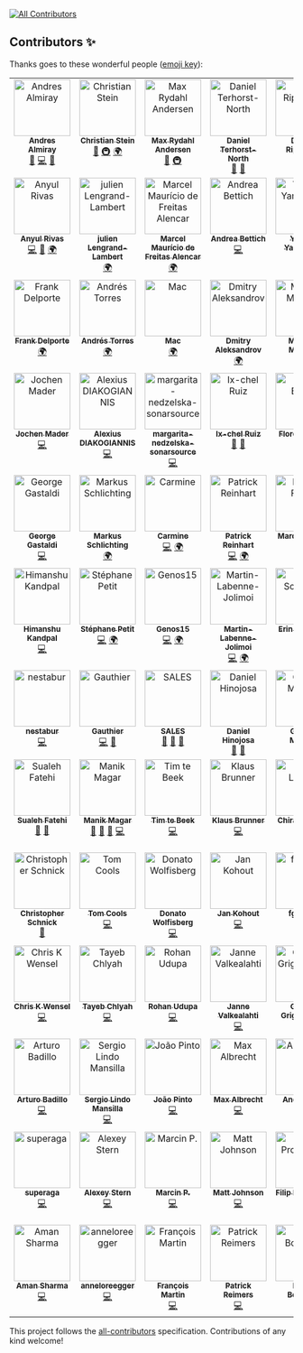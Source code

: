 
<!-- ALL-CONTRIBUTORS-BADGE:START - Do not remove or modify this section -->
[![All Contributors](https://img.shields.io/badge/all_contributors-91-orange.svg?style=flat-square)](#contributors-)
<!-- ALL-CONTRIBUTORS-BADGE:END -->
## Contributors ✨

Thanks goes to these wonderful people ([emoji key](https://allcontributors.org/docs/en/emoji-key)):

<!-- ALL-CONTRIBUTORS-LIST:START - Do not remove or modify this section -->
<!-- prettier-ignore-start -->
<!-- markdownlint-disable -->
<table>
  <tbody>
    <tr>
      <td align="center" valign="top" width="14.28%"><a href="https://andresalmiray.com/"><img src="https://avatars.githubusercontent.com/u/13969?v=4?s=100" width="100px;" alt="Andres Almiray"/><br /><sub><b>Andres Almiray</b></sub></a><br /><a href="#ideas-aalmiray" title="Ideas, Planning, & Feedback">🤔</a> <a href="https://github.com/jreleaser/jreleaser/commits?author=aalmiray" title="Code">💻</a> <a href="#talk-aalmiray" title="Talks">📢</a></td>
      <td align="center" valign="top" width="14.28%"><a href="https://sormuras.github.io"><img src="https://avatars.githubusercontent.com/u/2319838?v=4?s=100" width="100px;" alt="Christian Stein"/><br /><sub><b>Christian Stein</b></sub></a><br /><a href="#ideas-sormuras" title="Ideas, Planning, & Feedback">🤔</a> <a href="#infra-sormuras" title="Infrastructure (Hosting, Build-Tools, etc)">🚇</a> <a href="#translation-sormuras" title="Translation">🌍</a></td>
      <td align="center" valign="top" width="14.28%"><a href="https://xam.dk"><img src="https://avatars.githubusercontent.com/u/54129?v=4?s=100" width="100px;" alt="Max Rydahl Andersen"/><br /><sub><b>Max Rydahl Andersen</b></sub></a><br /><a href="#ideas-maxandersen" title="Ideas, Planning, & Feedback">🤔</a> <a href="#infra-maxandersen" title="Infrastructure (Hosting, Build-Tools, etc)">🚇</a></td>
      <td align="center" valign="top" width="14.28%"><a href="http://dannorth.net"><img src="https://avatars.githubusercontent.com/u/3180?v=4?s=100" width="100px;" alt="Daniel Terhorst-North"/><br /><sub><b>Daniel Terhorst-North</b></sub></a><br /><a href="#ideas-tastapod" title="Ideas, Planning, & Feedback">🤔</a> <a href="https://github.com/jreleaser/jreleaser/commits?author=tastapod" title="Documentation">📖</a></td>
      <td align="center" valign="top" width="14.28%"><a href="https://drippinger.de/"><img src="https://avatars.githubusercontent.com/u/1452505?v=4?s=100" width="100px;" alt="Dennis Rippinger"/><br /><sub><b>Dennis Rippinger</b></sub></a><br /><a href="https://github.com/jreleaser/jreleaser/commits?author=DennisRippinger" title="Code">💻</a></td>
      <td align="center" valign="top" width="14.28%"><a href="https://www.linkedin.com/in/jruaux"><img src="https://avatars.githubusercontent.com/u/1628034?v=4?s=100" width="100px;" alt="Julien Ruaux"/><br /><sub><b>Julien Ruaux</b></sub></a><br /><a href="https://github.com/jreleaser/jreleaser/commits?author=jruaux" title="Code">💻</a></td>
      <td align="center" valign="top" width="14.28%"><a href="https://blog.bmarwell.de/"><img src="https://avatars.githubusercontent.com/u/1413391?v=4?s=100" width="100px;" alt="Benjamin Marwell"/><br /><sub><b>Benjamin Marwell</b></sub></a><br /><a href="https://github.com/jreleaser/jreleaser/commits?author=bmarwell" title="Code">💻</a> <a href="https://github.com/jreleaser/jreleaser/issues?q=author%3Abmarwell" title="Bug reports">🐛</a></td>
    </tr>
    <tr>
      <td align="center" valign="top" width="14.28%"><a href="https://ve.linkedin.com/in/anyulled"><img src="https://avatars.githubusercontent.com/u/100741?v=4?s=100" width="100px;" alt="Anyul Rivas"/><br /><sub><b>Anyul Rivas</b></sub></a><br /><a href="https://github.com/jreleaser/jreleaser/commits?author=anyulled" title="Code">💻</a> <a href="https://github.com/jreleaser/jreleaser/issues?q=author%3Aanyulled" title="Bug reports">🐛</a> <a href="#translation-anyulled" title="Translation">🌍</a></td>
      <td align="center" valign="top" width="14.28%"><a href="http://www.lengrand.fr/"><img src="https://avatars.githubusercontent.com/u/921666?v=4?s=100" width="100px;" alt="julien Lengrand-Lambert"/><br /><sub><b>julien Lengrand-Lambert</b></sub></a><br /><a href="#translation-jlengrand" title="Translation">🌍</a></td>
      <td align="center" valign="top" width="14.28%"><a href="http://twitter.com/marcelmfa"><img src="https://avatars.githubusercontent.com/u/1922887?v=4?s=100" width="100px;" alt="Marcel Maurício de Freitas Alencar"/><br /><sub><b>Marcel Maurício de Freitas Alencar</b></sub></a><br /><a href="#translation-marcelmfa" title="Translation">🌍</a></td>
      <td align="center" valign="top" width="14.28%"><a href="http://www.andreabettich.me"><img src="https://avatars.githubusercontent.com/u/1693858?v=4?s=100" width="100px;" alt="Andrea Bettich"/><br /><sub><b>Andrea Bettich</b></sub></a><br /><a href="https://github.com/jreleaser/jreleaser/commits?author=andreabettich" title="Code">💻</a></td>
      <td align="center" valign="top" width="14.28%"><a href="https://twitter.com/yusuke"><img src="https://avatars.githubusercontent.com/u/74894?v=4?s=100" width="100px;" alt="Yusuke Yamamoto"/><br /><sub><b>Yusuke Yamamoto</b></sub></a><br /><a href="#translation-yusuke" title="Translation">🌍</a></td>
      <td align="center" valign="top" width="14.28%"><a href="https://github.com/scordio"><img src="https://avatars.githubusercontent.com/u/26772046?v=4?s=100" width="100px;" alt="Stefano Cordio"/><br /><sub><b>Stefano Cordio</b></sub></a><br /><a href="#translation-scordio" title="Translation">🌍</a></td>
      <td align="center" valign="top" width="14.28%"><a href="https://rnayabed.github.io/"><img src="https://avatars.githubusercontent.com/u/25760501?v=4?s=100" width="100px;" alt="Debayan Sutradhar"/><br /><sub><b>Debayan Sutradhar</b></sub></a><br /><a href="#translation-rnayabed" title="Translation">🌍</a></td>
    </tr>
    <tr>
      <td align="center" valign="top" width="14.28%"><a href="https://www.webtechie.be"><img src="https://avatars.githubusercontent.com/u/1415873?v=4?s=100" width="100px;" alt="Frank Delporte"/><br /><sub><b>Frank Delporte</b></sub></a><br /><a href="#translation-FDelporte" title="Translation">🌍</a></td>
      <td align="center" valign="top" width="14.28%"><a href="http://atorr.es"><img src="https://avatars.githubusercontent.com/u/674902?v=4?s=100" width="100px;" alt="Andrés Torres"/><br /><sub><b>Andrés Torres</b></sub></a><br /><a href="#translation-torrespro" title="Translation">🌍</a></td>
      <td align="center" valign="top" width="14.28%"><a href="http://m.3wa.com"><img src="https://avatars.githubusercontent.com/u/68015?v=4?s=100" width="100px;" alt="Mac"/><br /><sub><b>Mac</b></sub></a><br /><a href="#translation-wmacgyver" title="Translation">🌍</a></td>
      <td align="center" valign="top" width="14.28%"><a href="http://www.dmitryalexandrov.net"><img src="https://avatars.githubusercontent.com/u/2016949?v=4?s=100" width="100px;" alt="Dmitry Aleksandrov"/><br /><sub><b>Dmitry Aleksandrov</b></sub></a><br /><a href="#translation-dalexandrov" title="Translation">🌍</a></td>
      <td align="center" valign="top" width="14.28%"><a href="https://maarten.mulders.it/"><img src="https://avatars.githubusercontent.com/u/430114?v=4?s=100" width="100px;" alt="Maarten Mulders"/><br /><sub><b>Maarten Mulders</b></sub></a><br /><a href="https://github.com/jreleaser/jreleaser/commits?author=mthmulders" title="Code">💻</a> <a href="https://github.com/jreleaser/jreleaser/issues?q=author%3Amthmulders" title="Bug reports">🐛</a></td>
      <td align="center" valign="top" width="14.28%"><a href="http://michael-simons.eu"><img src="https://avatars.githubusercontent.com/u/526383?v=4?s=100" width="100px;" alt="Michael Simons"/><br /><sub><b>Michael Simons</b></sub></a><br /><a href="https://github.com/jreleaser/jreleaser/issues?q=author%3Amichael-simons" title="Bug reports">🐛</a> <a href="#userTesting-michael-simons" title="User Testing">📓</a></td>
      <td align="center" valign="top" width="14.28%"><a href="https://shblue21.github.io/"><img src="https://avatars.githubusercontent.com/u/25363091?v=4?s=100" width="100px;" alt="shblue21"/><br /><sub><b>shblue21</b></sub></a><br /><a href="#translation-shblue21" title="Translation">🌍</a> <a href="https://github.com/jreleaser/jreleaser/commits?author=shblue21" title="Code">💻</a></td>
    </tr>
    <tr>
      <td align="center" valign="top" width="14.28%"><a href="http://codepitbull.de"><img src="https://avatars.githubusercontent.com/u/1409931?v=4?s=100" width="100px;" alt="Jochen Mader"/><br /><sub><b>Jochen Mader</b></sub></a><br /><a href="https://github.com/jreleaser/jreleaser/commits?author=codepitbull" title="Code">💻</a></td>
      <td align="center" valign="top" width="14.28%"><a href="http://www.jee.gr"><img src="https://avatars.githubusercontent.com/u/20904915?v=4?s=100" width="100px;" alt="Alexius DIAKOGIANNIS"/><br /><sub><b>Alexius DIAKOGIANNIS</b></sub></a><br /><a href="https://github.com/jreleaser/jreleaser/commits?author=diakogiannis" title="Code">💻</a></td>
      <td align="center" valign="top" width="14.28%"><a href="https://github.com/margarita-nedzelska-sonarsource"><img src="https://avatars.githubusercontent.com/u/70522623?v=4?s=100" width="100px;" alt="margarita-nedzelska-sonarsource"/><br /><sub><b>margarita-nedzelska-sonarsource</b></sub></a><br /><a href="https://github.com/jreleaser/jreleaser/commits?author=margarita-nedzelska-sonarsource" title="Code">💻</a></td>
      <td align="center" valign="top" width="14.28%"><a href="https://github.com/ixchelruiz"><img src="https://avatars.githubusercontent.com/u/1284934?v=4?s=100" width="100px;" alt="Ix-chel Ruiz"/><br /><sub><b>Ix-chel Ruiz</b></sub></a><br /><a href="#ideas-ixchelruiz" title="Ideas, Planning, & Feedback">🤔</a> <a href="#talk-ixchelruiz" title="Talks">📢</a></td>
      <td align="center" valign="top" width="14.28%"><a href="https://fbiville.github.io"><img src="https://avatars.githubusercontent.com/u/445792?v=4?s=100" width="100px;" alt="Florent Biville"/><br /><sub><b>Florent Biville</b></sub></a><br /><a href="#ideas-fbiville" title="Ideas, Planning, & Feedback">🤔</a></td>
      <td align="center" valign="top" width="14.28%"><a href="https://lesincroyableslivres.fr/"><img src="https://avatars.githubusercontent.com/u/1279749?v=4?s=100" width="100px;" alt="Guillaume Smet"/><br /><sub><b>Guillaume Smet</b></sub></a><br /><a href="https://github.com/jreleaser/jreleaser/commits?author=gsmet" title="Code">💻</a> <a href="https://github.com/jreleaser/jreleaser/issues?q=author%3Agsmet" title="Bug reports">🐛</a></td>
      <td align="center" valign="top" width="14.28%"><a href="https://github.com/aidenzzz"><img src="https://avatars.githubusercontent.com/u/8568425?v=4?s=100" width="100px;" alt="Aiden Turner"/><br /><sub><b>Aiden Turner</b></sub></a><br /><a href="https://github.com/jreleaser/jreleaser/commits?author=aidenzzz" title="Code">💻</a></td>
    </tr>
    <tr>
      <td align="center" valign="top" width="14.28%"><a href="http://gastaldi.wordpress.com"><img src="https://avatars.githubusercontent.com/u/54133?v=4?s=100" width="100px;" alt="George Gastaldi"/><br /><sub><b>George Gastaldi</b></sub></a><br /><a href="https://github.com/jreleaser/jreleaser/commits?author=gastaldi" title="Code">💻</a></td>
      <td align="center" valign="top" width="14.28%"><a href="http://www.mynethome.de"><img src="https://avatars.githubusercontent.com/u/37251?v=4?s=100" width="100px;" alt="Markus Schlichting"/><br /><sub><b>Markus Schlichting</b></sub></a><br /><a href="#translation-madmas" title="Translation">🌍</a></td>
      <td align="center" valign="top" width="14.28%"><a href="https://github.com/TCarmine"><img src="https://avatars.githubusercontent.com/u/13622527?v=4?s=100" width="100px;" alt="Carmine"/><br /><sub><b>Carmine</b></sub></a><br /><a href="https://github.com/jreleaser/jreleaser/commits?author=TCarmine" title="Code">💻</a> <a href="#translation-TCarmine" title="Translation">🌍</a></td>
      <td align="center" valign="top" width="14.28%"><a href="https://www.reini.net"><img src="https://avatars.githubusercontent.com/u/4694567?v=4?s=100" width="100px;" alt="Patrick Reinhart"/><br /><sub><b>Patrick Reinhart</b></sub></a><br /><a href="https://github.com/jreleaser/jreleaser/commits?author=reinhapa" title="Code">💻</a> <a href="#translation-reinhapa" title="Translation">🌍</a></td>
      <td align="center" valign="top" width="14.28%"><a href="https://fihlon.swiss/"><img src="https://avatars.githubusercontent.com/u/1254039?v=4?s=100" width="100px;" alt="Marcus Fihlon"/><br /><sub><b>Marcus Fihlon</b></sub></a><br /><a href="https://github.com/jreleaser/jreleaser/commits?author=McPringle" title="Code">💻</a></td>
      <td align="center" valign="top" width="14.28%"><a href="https://github.com/Sironheart"><img src="https://avatars.githubusercontent.com/u/13799656?v=4?s=100" width="100px;" alt="Steffen Beisenherz"/><br /><sub><b>Steffen Beisenherz</b></sub></a><br /><a href="https://github.com/jreleaser/jreleaser/commits?author=Sironheart" title="Code">💻</a></td>
      <td align="center" valign="top" width="14.28%"><a href="https://github.com/roulpriya"><img src="https://avatars.githubusercontent.com/u/75459506?v=4?s=100" width="100px;" alt="Priyambada Roul"/><br /><sub><b>Priyambada Roul</b></sub></a><br /><a href="https://github.com/jreleaser/jreleaser/commits?author=roulpriya" title="Code">💻</a></td>
    </tr>
    <tr>
      <td align="center" valign="top" width="14.28%"><a href="https://github.com/himanshukandpal-28"><img src="https://avatars.githubusercontent.com/u/110757485?v=4?s=100" width="100px;" alt="Himanshu Kandpal"/><br /><sub><b>Himanshu Kandpal</b></sub></a><br /><a href="https://github.com/jreleaser/jreleaser/commits?author=himanshukandpal-28" title="Code">💻</a></td>
      <td align="center" valign="top" width="14.28%"><a href="https://github.com/s-petit"><img src="https://avatars.githubusercontent.com/u/6479783?v=4?s=100" width="100px;" alt="Stéphane Petit"/><br /><sub><b>Stéphane Petit</b></sub></a><br /><a href="https://github.com/jreleaser/jreleaser/commits?author=s-petit" title="Code">💻</a> <a href="#translation-s-petit" title="Translation">🌍</a></td>
      <td align="center" valign="top" width="14.28%"><a href="https://github.com/Genos15"><img src="https://avatars.githubusercontent.com/u/47024769?v=4?s=100" width="100px;" alt="Genos15"/><br /><sub><b>Genos15</b></sub></a><br /><a href="https://github.com/jreleaser/jreleaser/commits?author=Genos15" title="Code">💻</a> <a href="#translation-Genos15" title="Translation">🌍</a></td>
      <td align="center" valign="top" width="14.28%"><a href="https://github.com/Martin-Labenne-Jolimoi"><img src="https://avatars.githubusercontent.com/u/113339619?v=4?s=100" width="100px;" alt="Martin-Labenne-Jolimoi"/><br /><sub><b>Martin-Labenne-Jolimoi</b></sub></a><br /><a href="https://github.com/jreleaser/jreleaser/commits?author=Martin-Labenne-Jolimoi" title="Code">💻</a> <a href="#translation-Martin-Labenne-Jolimoi" title="Translation">🌍</a></td>
      <td align="center" valign="top" width="14.28%"><a href="https://www.ebullient.dev"><img src="https://avatars.githubusercontent.com/u/808713?v=4?s=100" width="100px;" alt="Erin Schnabel"/><br /><sub><b>Erin Schnabel</b></sub></a><br /><a href="#ideas-ebullient" title="Ideas, Planning, & Feedback">🤔</a> <a href="https://github.com/jreleaser/jreleaser/issues?q=author%3Aebullient" title="Bug reports">🐛</a></td>
      <td align="center" valign="top" width="14.28%"><a href="https://blog.bdemers.io"><img src="https://avatars.githubusercontent.com/u/99954?v=4?s=100" width="100px;" alt="Brian Demers"/><br /><sub><b>Brian Demers</b></sub></a><br /><a href="https://github.com/jreleaser/jreleaser/commits?author=bdemers" title="Code">💻</a></td>
      <td align="center" valign="top" width="14.28%"><a href="https://github.com/gema1405"><img src="https://avatars.githubusercontent.com/u/6089609?v=4?s=100" width="100px;" alt="gema1405"/><br /><sub><b>gema1405</b></sub></a><br /><a href="https://github.com/jreleaser/jreleaser/commits?author=gema1405" title="Code">💻</a></td>
    </tr>
    <tr>
      <td align="center" valign="top" width="14.28%"><a href="https://github.com/nestabur"><img src="https://avatars.githubusercontent.com/u/6052881?v=4?s=100" width="100px;" alt="nestabur"/><br /><sub><b>nestabur</b></sub></a><br /><a href="https://github.com/jreleaser/jreleaser/commits?author=nestabur" title="Code">💻</a></td>
      <td align="center" valign="top" width="14.28%"><a href="https://github.com/gotson"><img src="https://avatars.githubusercontent.com/u/2139133?v=4?s=100" width="100px;" alt="Gauthier"/><br /><sub><b>Gauthier</b></sub></a><br /><a href="https://github.com/jreleaser/jreleaser/commits?author=gotson" title="Code">💻</a> <a href="https://github.com/jreleaser/jreleaser/issues?q=author%3Agotson" title="Bug reports">🐛</a></td>
      <td align="center" valign="top" width="14.28%"><a href="https://www.linkedin.com/in/adrien-sales/"><img src="https://avatars.githubusercontent.com/u/5235127?v=4?s=100" width="100px;" alt="SALES"/><br /><sub><b>SALES</b></sub></a><br /><a href="#ideas-adriens" title="Ideas, Planning, & Feedback">🤔</a> <a href="#promotion-adriens" title="Promotion">📣</a> <a href="#userTesting-adriens" title="User Testing">📓</a></td>
      <td align="center" valign="top" width="14.28%"><a href="http://www.evolutionnext.com"><img src="https://avatars.githubusercontent.com/u/410757?v=4?s=100" width="100px;" alt="Daniel Hinojosa"/><br /><sub><b>Daniel Hinojosa</b></sub></a><br /><a href="#talk-dhinojosa" title="Talks">📢</a> <a href="#promotion-dhinojosa" title="Promotion">📣</a></td>
      <td align="center" valign="top" width="14.28%"><a href="https://www.morling.dev/"><img src="https://avatars.githubusercontent.com/u/28612?v=4?s=100" width="100px;" alt="Gunnar Morling"/><br /><sub><b>Gunnar Morling</b></sub></a><br /><a href="https://github.com/jreleaser/jreleaser/issues?q=author%3Agunnarmorling" title="Bug reports">🐛</a> <a href="#userTesting-gunnarmorling" title="User Testing">📓</a></td>
      <td align="center" valign="top" width="14.28%"><a href="http://www.dlsc.com"><img src="https://avatars.githubusercontent.com/u/9534301?v=4?s=100" width="100px;" alt="Dirk Lemmermann"/><br /><sub><b>Dirk Lemmermann</b></sub></a><br /><a href="#userTesting-dlemmermann" title="User Testing">📓</a></td>
      <td align="center" valign="top" width="14.28%"><a href="https://github.com/loiclefevre"><img src="https://avatars.githubusercontent.com/u/21245376?v=4?s=100" width="100px;" alt="Loïc LEFEVRE"/><br /><sub><b>Loïc LEFEVRE</b></sub></a><br /><a href="https://github.com/jreleaser/jreleaser/issues?q=author%3Aloiclefevre" title="Bug reports">🐛</a> <a href="#userTesting-loiclefevre" title="User Testing">📓</a></td>
    </tr>
    <tr>
      <td align="center" valign="top" width="14.28%"><a href="https://www.linkedin.com/in/sualeh/"><img src="https://avatars.githubusercontent.com/u/36505153?v=4?s=100" width="100px;" alt="Sualeh Fatehi"/><br /><sub><b>Sualeh Fatehi</b></sub></a><br /><a href="#ideas-sualeh" title="Ideas, Planning, & Feedback">🤔</a> <a href="#userTesting-sualeh" title="User Testing">📓</a></td>
      <td align="center" valign="top" width="14.28%"><a href="https://manik.magar.me"><img src="https://avatars.githubusercontent.com/u/877286?v=4?s=100" width="100px;" alt="Manik Magar"/><br /><sub><b>Manik Magar</b></sub></a><br /><a href="https://github.com/jreleaser/jreleaser/issues?q=author%3Amanikmagar" title="Bug reports">🐛</a> <a href="#userTesting-manikmagar" title="User Testing">📓</a> <a href="#promotion-manikmagar" title="Promotion">📣</a> <a href="https://github.com/jreleaser/jreleaser/commits?author=manikmagar" title="Code">💻</a></td>
      <td align="center" valign="top" width="14.28%"><a href="https://www.linkedin.com/in/timtebeek/"><img src="https://avatars.githubusercontent.com/u/1027334?v=4?s=100" width="100px;" alt="Tim te Beek"/><br /><sub><b>Tim te Beek</b></sub></a><br /><a href="https://github.com/jreleaser/jreleaser/commits?author=timtebeek" title="Code">💻</a></td>
      <td align="center" valign="top" width="14.28%"><a href="https://github.com/klausbrunner"><img src="https://avatars.githubusercontent.com/u/1649633?v=4?s=100" width="100px;" alt="Klaus Brunner"/><br /><sub><b>Klaus Brunner</b></sub></a><br /><a href="https://github.com/jreleaser/jreleaser/commits?author=klausbrunner" title="Code">💻</a></td>
      <td align="center" valign="top" width="14.28%"><a href="https://github.com/chiraqL"><img src="https://avatars.githubusercontent.com/u/71121515?v=4?s=100" width="100px;" alt="Chirag Lamsal"/><br /><sub><b>Chirag Lamsal</b></sub></a><br /><a href="https://github.com/jreleaser/jreleaser/commits?author=chiraqL" title="Code">💻</a></td>
      <td align="center" valign="top" width="14.28%"><a href="https://github.com/SimonVerhoeven"><img src="https://avatars.githubusercontent.com/u/5849845?v=4?s=100" width="100px;" alt="Simon Verhoeven"/><br /><sub><b>Simon Verhoeven</b></sub></a><br /><a href="https://github.com/jreleaser/jreleaser/commits?author=SimonVerhoeven" title="Code">💻</a></td>
      <td align="center" valign="top" width="14.28%"><a href="https://www.linkedin.com/in/ge0ffrey/"><img src="https://avatars.githubusercontent.com/u/176880?v=4?s=100" width="100px;" alt="Geoffrey De Smet"/><br /><sub><b>Geoffrey De Smet</b></sub></a><br /><a href="https://github.com/jreleaser/jreleaser/issues?q=author%3Age0ffrey" title="Bug reports">🐛</a></td>
    </tr>
    <tr>
      <td align="center" valign="top" width="14.28%"><a href="https://github.com/crschnick"><img src="https://avatars.githubusercontent.com/u/72509152?v=4?s=100" width="100px;" alt="Christopher Schnick"/><br /><sub><b>Christopher Schnick</b></sub></a><br /><a href="https://github.com/jreleaser/jreleaser/issues?q=author%3Acrschnick" title="Bug reports">🐛</a></td>
      <td align="center" valign="top" width="14.28%"><a href="https://www.tomcools.be/"><img src="https://avatars.githubusercontent.com/u/11362563?v=4?s=100" width="100px;" alt="Tom Cools"/><br /><sub><b>Tom Cools</b></sub></a><br /><a href="https://github.com/jreleaser/jreleaser/commits?author=TomCools" title="Code">💻</a></td>
      <td align="center" valign="top" width="14.28%"><a href="https://wolfisberg.dev"><img src="https://avatars.githubusercontent.com/u/20863779?v=4?s=100" width="100px;" alt="Donato Wolfisberg"/><br /><sub><b>Donato Wolfisberg</b></sub></a><br /><a href="https://github.com/jreleaser/jreleaser/commits?author=SirCremefresh" title="Code">💻</a></td>
      <td align="center" valign="top" width="14.28%"><a href="https://github.com/jankohout95"><img src="https://avatars.githubusercontent.com/u/100849407?v=4?s=100" width="100px;" alt="Jan Kohout"/><br /><sub><b>Jan Kohout</b></sub></a><br /><a href="https://github.com/jreleaser/jreleaser/commits?author=jankohout95" title="Code">💻</a></td>
      <td align="center" valign="top" width="14.28%"><a href="https://github.com/fgaignat"><img src="https://avatars.githubusercontent.com/u/23083528?v=4?s=100" width="100px;" alt="fgaignat"/><br /><sub><b>fgaignat</b></sub></a><br /><a href="https://github.com/jreleaser/jreleaser/commits?author=fgaignat" title="Code">💻</a></td>
      <td align="center" valign="top" width="14.28%"><a href="https://wolfgang-jung.net"><img src="https://avatars.githubusercontent.com/u/4459943?v=4?s=100" width="100px;" alt="Wolfgang Jung"/><br /><sub><b>Wolfgang Jung</b></sub></a><br /><a href="https://github.com/jreleaser/jreleaser/commits?author=elektro-wolle" title="Code">💻</a></td>
      <td align="center" valign="top" width="14.28%"><a href="https://github.com/dchasanidis"><img src="https://avatars.githubusercontent.com/u/22273978?v=4?s=100" width="100px;" alt="Dimitris Chasanidis"/><br /><sub><b>Dimitris Chasanidis</b></sub></a><br /><a href="https://github.com/jreleaser/jreleaser/commits?author=dchasanidis" title="Code">💻</a></td>
    </tr>
    <tr>
      <td align="center" valign="top" width="14.28%"><a href="http://chris.wensel.net"><img src="https://avatars.githubusercontent.com/u/24684?v=4?s=100" width="100px;" alt="Chris K Wensel"/><br /><sub><b>Chris K Wensel</b></sub></a><br /><a href="https://github.com/jreleaser/jreleaser/commits?author=cwensel" title="Code">💻</a></td>
      <td align="center" valign="top" width="14.28%"><a href="https://github.com/tchlyah"><img src="https://avatars.githubusercontent.com/u/3661112?v=4?s=100" width="100px;" alt="Tayeb Chlyah"/><br /><sub><b>Tayeb Chlyah</b></sub></a><br /><a href="https://github.com/jreleaser/jreleaser/commits?author=tchlyah" title="Code">💻</a></td>
      <td align="center" valign="top" width="14.28%"><a href="https://github.com/lab596"><img src="https://avatars.githubusercontent.com/u/86579136?v=4?s=100" width="100px;" alt="Rohan Udupa"/><br /><sub><b>Rohan Udupa</b></sub></a><br /><a href="https://github.com/jreleaser/jreleaser/commits?author=lab596" title="Code">💻</a></td>
      <td align="center" valign="top" width="14.28%"><a href="https://github.com/jvalkeal"><img src="https://avatars.githubusercontent.com/u/50398?v=4?s=100" width="100px;" alt="Janne Valkealahti"/><br /><sub><b>Janne Valkealahti</b></sub></a><br /><a href="https://github.com/jreleaser/jreleaser/commits?author=jvalkeal" title="Code">💻</a></td>
      <td align="center" valign="top" width="14.28%"><a href="https://grigala.github.io"><img src="https://avatars.githubusercontent.com/u/2084794?v=4?s=100" width="100px;" alt="George Grigalashvili"/><br /><sub><b>George Grigalashvili</b></sub></a><br /><a href="https://github.com/jreleaser/jreleaser/commits?author=grigala" title="Code">💻</a></td>
      <td align="center" valign="top" width="14.28%"><a href="https://seakayone.github.io"><img src="https://avatars.githubusercontent.com/u/207285?v=4?s=100" width="100px;" alt="Christian Kleinbölting"/><br /><sub><b>Christian Kleinbölting</b></sub></a><br /><a href="https://github.com/jreleaser/jreleaser/commits?author=seakayone" title="Code">💻</a></td>
      <td align="center" valign="top" width="14.28%"><a href="https://github.com/ky0n"><img src="https://avatars.githubusercontent.com/u/30866028?v=4?s=100" width="100px;" alt="Hendrik"/><br /><sub><b>Hendrik</b></sub></a><br /><a href="https://github.com/jreleaser/jreleaser/commits?author=ky0n" title="Code">💻</a></td>
    </tr>
    <tr>
      <td align="center" valign="top" width="14.28%"><a href="https://github.com/rtbad"><img src="https://avatars.githubusercontent.com/u/89932745?v=4?s=100" width="100px;" alt="Arturo Badillo"/><br /><sub><b>Arturo Badillo</b></sub></a><br /><a href="https://github.com/jreleaser/jreleaser/commits?author=rtbad" title="Code">💻</a></td>
      <td align="center" valign="top" width="14.28%"><a href="https://binary-sequence.github.io/"><img src="https://avatars.githubusercontent.com/u/2727538?v=4?s=100" width="100px;" alt="Sergio Lindo Mansilla"/><br /><sub><b>Sergio Lindo Mansilla</b></sub></a><br /><a href="https://github.com/jreleaser/jreleaser/commits?author=binary-sequence" title="Code">💻</a></td>
      <td align="center" valign="top" width="14.28%"><a href="https://www.linkedin.com/in/joaolmpinto/"><img src="https://avatars.githubusercontent.com/u/1143125?v=4?s=100" width="100px;" alt="João Pinto"/><br /><sub><b>João Pinto</b></sub></a><br /><a href="https://github.com/jreleaser/jreleaser/commits?author=joaompinto" title="Code">💻</a></td>
      <td align="center" valign="top" width="14.28%"><a href="http://178.is"><img src="https://avatars.githubusercontent.com/u/134942?v=4?s=100" width="100px;" alt="Max Albrecht"/><br /><sub><b>Max Albrecht</b></sub></a><br /><a href="https://github.com/jreleaser/jreleaser/commits?author=eins78" title="Code">💻</a></td>
      <td align="center" valign="top" width="14.28%"><a href="https://github.com/AndriiEagle"><img src="https://avatars.githubusercontent.com/u/135613064?v=4?s=100" width="100px;" alt="AndriiEagle"/><br /><sub><b>AndriiEagle</b></sub></a><br /><a href="https://github.com/jreleaser/jreleaser/commits?author=AndriiEagle" title="Code">💻</a></td>
      <td align="center" valign="top" width="14.28%"><a href="https://twitter.com/lagergren"><img src="https://avatars.githubusercontent.com/u/1062473?v=4?s=100" width="100px;" alt="Marcus Lagergren"/><br /><sub><b>Marcus Lagergren</b></sub></a><br /><a href="https://github.com/jreleaser/jreleaser/commits?author=lagergren" title="Code">💻</a></td>
      <td align="center" valign="top" width="14.28%"><a href="https://felipezorzo.com.br"><img src="https://avatars.githubusercontent.com/u/13829?v=4?s=100" width="100px;" alt="Felipe Zorzo"/><br /><sub><b>Felipe Zorzo</b></sub></a><br /><a href="https://github.com/jreleaser/jreleaser/commits?author=felipebz" title="Code">💻</a></td>
    </tr>
    <tr>
      <td align="center" valign="top" width="14.28%"><a href="https://github.com/superaga"><img src="https://avatars.githubusercontent.com/u/9434717?v=4?s=100" width="100px;" alt="superaga"/><br /><sub><b>superaga</b></sub></a><br /><a href="https://github.com/jreleaser/jreleaser/commits?author=superaga" title="Code">💻</a></td>
      <td align="center" valign="top" width="14.28%"><a href="https://github.com/AlexeyGy"><img src="https://avatars.githubusercontent.com/u/13885630?v=4?s=100" width="100px;" alt="Alexey Stern"/><br /><sub><b>Alexey Stern</b></sub></a><br /><a href="https://github.com/jreleaser/jreleaser/commits?author=alexeygy" title="Code">💻</a></td>
      <td align="center" valign="top" width="14.28%"><a href="https://www.linkedin.com/in/p-marcin/"><img src="https://avatars.githubusercontent.com/u/114195537?v=4?s=100" width="100px;" alt="Marcin P."/><br /><sub><b>Marcin P.</b></sub></a><br /><a href="https://github.com/jreleaser/jreleaser/commits?author=p-marcin" title="Code">💻</a></td>
      <td align="center" valign="top" width="14.28%"><a href="https://github.com/mattjohnson"><img src="https://avatars.githubusercontent.com/u/501041?v=4?s=100" width="100px;" alt="Matt Johnson"/><br /><sub><b>Matt Johnson</b></sub></a><br /><a href="https://github.com/jreleaser/jreleaser/commits?author=mattjohnson" title="Code">💻</a></td>
      <td align="center" valign="top" width="14.28%"><a href="https://filip-prochazka.com"><img src="https://avatars.githubusercontent.com/u/158625?v=4?s=100" width="100px;" alt="Filip Procházka"/><br /><sub><b>Filip Procházka</b></sub></a><br /><a href="https://github.com/jreleaser/jreleaser/commits?author=fprochazka" title="Code">💻</a></td>
      <td align="center" valign="top" width="14.28%"><a href="https://github.com/marbleVHS"><img src="https://avatars.githubusercontent.com/u/30772967?v=4?s=100" width="100px;" alt="Vladislav Vorobev"/><br /><sub><b>Vladislav Vorobev</b></sub></a><br /><a href="https://github.com/jreleaser/jreleaser/commits?author=marbleVHS" title="Code">💻</a></td>
      <td align="center" valign="top" width="14.28%"><a href="https://xemantic.com"><img src="https://avatars.githubusercontent.com/u/817413?v=4?s=100" width="100px;" alt="Kazik Pogoda"/><br /><sub><b>Kazik Pogoda</b></sub></a><br /><a href="https://github.com/jreleaser/jreleaser/commits?author=morisil" title="Code">💻</a></td>
    </tr>
    <tr>
      <td align="center" valign="top" width="14.28%"><a href="https://algomaster99.github.io/"><img src="https://avatars.githubusercontent.com/u/35191225?v=4?s=100" width="100px;" alt="Aman Sharma"/><br /><sub><b>Aman Sharma</b></sub></a><br /><a href="https://github.com/jreleaser/jreleaser/commits?author=algomaster99" title="Code">💻</a></td>
      <td align="center" valign="top" width="14.28%"><a href="https://github.com/anneloreegger"><img src="https://avatars.githubusercontent.com/u/25572437?v=4?s=100" width="100px;" alt="anneloreegger"/><br /><sub><b>anneloreegger</b></sub></a><br /><a href="https://github.com/jreleaser/jreleaser/commits?author=anneloreegger" title="Code">💻</a></td>
      <td align="center" valign="top" width="14.28%"><a href="https://github.com/martinfrancois"><img src="https://avatars.githubusercontent.com/u/14319020?v=4?s=100" width="100px;" alt="François Martin"/><br /><sub><b>François Martin</b></sub></a><br /><a href="https://github.com/jreleaser/jreleaser/commits?author=martinfrancois" title="Code">💻</a></td>
      <td align="center" valign="top" width="14.28%"><a href="https://github.com/PReimers"><img src="https://avatars.githubusercontent.com/u/1785288?v=4?s=100" width="100px;" alt="Patrick Reimers"/><br /><sub><b>Patrick Reimers</b></sub></a><br /><a href="https://github.com/jreleaser/jreleaser/commits?author=preimers" title="Code">💻</a></td>
      <td align="center" valign="top" width="14.28%"><a href="http://people.apache.org/~hboutemy"><img src="https://avatars.githubusercontent.com/u/237462?v=4?s=100" width="100px;" alt="Hervé Boutemy"/><br /><sub><b>Hervé Boutemy</b></sub></a><br /><a href="#infra-hboutemy" title="Infrastructure (Hosting, Build-Tools, etc)">🚇</a></td>
      <td align="center" valign="top" width="14.28%"><a href="https://github.com/agreedSkiing"><img src="https://avatars.githubusercontent.com/u/93997033?v=4?s=100" width="100px;" alt="Erik Åsén"/><br /><sub><b>Erik Åsén</b></sub></a><br /><a href="https://github.com/jreleaser/jreleaser/commits?author=agreedSkiing" title="Code">💻</a></td>
      <td align="center" valign="top" width="14.28%"><a href="https://github.com/JonasVautherin"><img src="https://avatars.githubusercontent.com/u/2606672?v=4?s=100" width="100px;" alt="Jonas Vautherin"/><br /><sub><b>Jonas Vautherin</b></sub></a><br /><a href="https://github.com/jreleaser/jreleaser/commits?author=JonasVautherin" title="Code">💻</a></td>
    </tr>
  </tbody>
</table>

<!-- markdownlint-restore -->
<!-- prettier-ignore-end -->

<!-- ALL-CONTRIBUTORS-LIST:END -->

This project follows the [all-contributors](https://github.com/all-contributors/all-contributors) specification. Contributions of any kind welcome!
